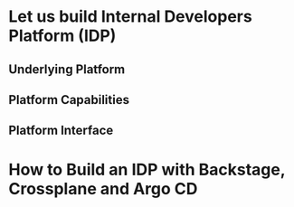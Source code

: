 # Let us build Internal Developers Platform (IDP)

## Underlying Platform


## Platform Capabilities


## Platform Interface


# How to Build an IDP with Backstage, Crossplane and Argo CD 
